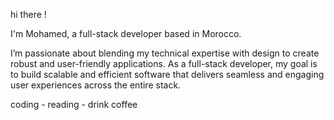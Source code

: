 hi there !




I'm Mohamed, a full-stack developer based in Morocco.



I’m passionate about blending my technical expertise with design to create robust and user-friendly applications. As a full-stack developer, my goal is to build scalable and efficient software that delivers seamless and engaging user experiences across the entire stack.

coding - reading - drink coffee
